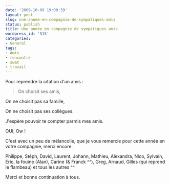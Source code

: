 ```yaml
---
date: '2009-10-09 19:00:39'
layout: post
slug: une-annee-en-compagnie-de-sympatiques-amis
status: publish
title: Une année en compagnie de sympatiques amis
wordpress_id: '515'
categories:
- General
tags:
- Amis
- rencontre
- swat
- travail
---
```


Pour reprendre la citation d'un amis :


> On choisit ses amis,

On ne choisit pas sa famille,

On ne choisit pas ses collègues.

J'espère pouvoir te compter parmis mes amis.


OUI, Ow !

C'est avec un peu de mélancolie, que je vous remercie pour cette année en votre compagnie, merci encore.

Philippe, Stéph, David, Laurent, Johann, Mathieu, Alexandra, Nico, Sylvain, Eric, la fouine (Alan), Carine (& Franck ^^), Greg, Arnaud, Gilles (qui reprend le flambeau) et tous les autres ^^

Merci et bonne continuation à tous.
